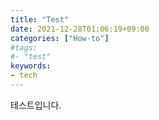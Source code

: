 ```yaml
---
title: "Test"
date: 2021-12-28T01:06:19+09:00
categories: ["How-to"]
#tags:
#- "test"
keywords:
- tech
---
```



테스트입니다.
